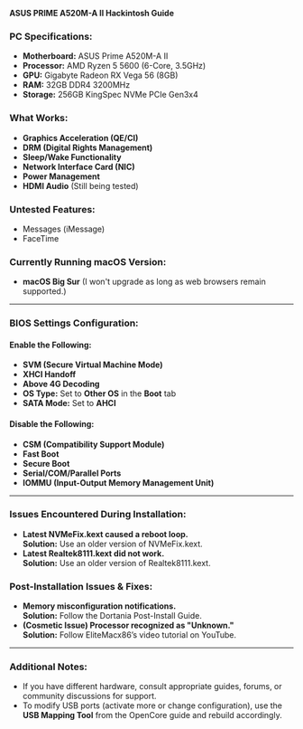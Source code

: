 **ASUS PRIME A520M-A II Hackintosh Guide**

### **PC Specifications:**
- **Motherboard:** ASUS Prime A520M-A II  
- **Processor:** AMD Ryzen 5 5600 (6-Core, 3.5GHz)  
- **GPU:** Gigabyte Radeon RX Vega 56 (8GB)  
- **RAM:** 32GB DDR4 3200MHz  
- **Storage:** 256GB KingSpec NVMe PCIe Gen3x4  

### **What Works:**
- **Graphics Acceleration (QE/CI)**  
- **DRM (Digital Rights Management)**  
- **Sleep/Wake Functionality**  
- **Network Interface Card (NIC)**  
- **Power Management**  
- **HDMI Audio** (Still being tested)  

### **Untested Features:**
- Messages (iMessage)  
- FaceTime  

### **Currently Running macOS Version:**
- **macOS Big Sur** (I won't upgrade as long as web browsers remain supported.)

---

### **BIOS Settings Configuration:**
#### **Enable the Following:**
- **SVM (Secure Virtual Machine Mode)**  
- **XHCI Handoff**  
- **Above 4G Decoding**  
- **OS Type:** Set to **Other OS** in the **Boot** tab  
- **SATA Mode:** Set to **AHCI**  

#### **Disable the Following:**
- **CSM (Compatibility Support Module)**  
- **Fast Boot**  
- **Secure Boot**  
- **Serial/COM/Parallel Ports**  
- **IOMMU (Input-Output Memory Management Unit)**  

---

### **Issues Encountered During Installation:**
- **Latest NVMeFix.kext caused a reboot loop.**  
  **Solution:** Use an older version of NVMeFix.kext.  
- **Latest Realtek8111.kext did not work.**  
  **Solution:** Use an older version of Realtek8111.kext.  

### **Post-Installation Issues & Fixes:**
- **Memory misconfiguration notifications.**  
  **Solution:** Follow the Dortania Post-Install Guide.  
- **(Cosmetic Issue) Processor recognized as "Unknown."**  
  **Solution:** Follow EliteMacx86’s video tutorial on YouTube.  

---

### **Additional Notes:**
- If you have different hardware, consult appropriate guides, forums, or community discussions for support.  
- To modify USB ports (activate more or change configuration), use the **USB Mapping Tool** from the OpenCore guide and rebuild accordingly.  


